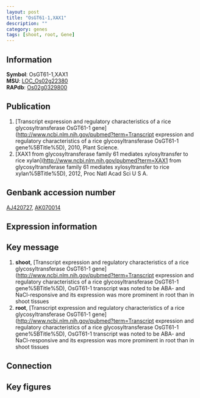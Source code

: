 ```yaml
---
layout: post
title: "OsGT61-1,XAX1"
description: ""
category: genes
tags: [shoot, root, Gene]
---
```


## Information
__Symbol__: OsGT61-1,XAX1  
__MSU__: [LOC_Os02g22380](http://rice.plantbiology.msu.edu/cgi-bin/ORF_infopage.cgi?orf=LOC_Os02g22380)  
__RAPdb__: [Os02g0329800](http://rapdb.dna.affrc.go.jp/viewer/gbrowse_details/irgsp1?name=Os02g0329800)  

## Publication
1. [Transcript expression and regulatory characteristics of a rice glycosyltransferase OsGT61-1 gene](http://www.ncbi.nlm.nih.gov/pubmed?term=Transcript expression and regulatory characteristics of a rice glycosyltransferase OsGT61-1 gene%5BTitle%5D), 2010, Plant Science.
2. [XAX1 from glycosyltransferase family 61 mediates xylosyltransfer to rice xylan](http://www.ncbi.nlm.nih.gov/pubmed?term=XAX1 from glycosyltransferase family 61 mediates xylosyltransfer to rice xylan%5BTitle%5D), 2012, Proc Natl Acad Sci U S A.

## Genbank accession number
[AJ420727](http://www.ncbi.nlm.nih.gov/nuccore/AJ420727), [AK070014](http://www.ncbi.nlm.nih.gov/nuccore/AK070014)  

## Expression information

## Key message
1. __shoot__, [Transcript expression and regulatory characteristics of a rice glycosyltransferase OsGT61-1 gene](http://www.ncbi.nlm.nih.gov/pubmed?term=Transcript expression and regulatory characteristics of a rice glycosyltransferase OsGT61-1 gene%5BTitle%5D),  OsGT61-1 transcript was noted to be ABA- and NaCl-responsive and its expression was more prominent in root than in shoot tissues
2. __root__, [Transcript expression and regulatory characteristics of a rice glycosyltransferase OsGT61-1 gene](http://www.ncbi.nlm.nih.gov/pubmed?term=Transcript expression and regulatory characteristics of a rice glycosyltransferase OsGT61-1 gene%5BTitle%5D),  OsGT61-1 transcript was noted to be ABA- and NaCl-responsive and its expression was more prominent in root than in shoot tissues

## Connection

## Key figures


